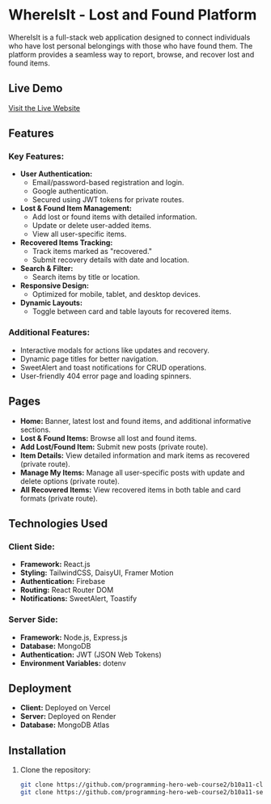 # WhereIsIt - Lost and Found Platform

WhereIsIt is a full-stack web application designed to connect individuals who have lost personal belongings with those who have found them. The platform provides a seamless way to report, browse, and recover lost and found items.

## Live Demo
[Visit the Live Website](https://where-is-it-jet.vercel.app/)

## Features

### Key Features:
- **User Authentication:** 
  - Email/password-based registration and login.
  - Google authentication.
  - Secured using JWT tokens for private routes.
- **Lost & Found Item Management:** 
  - Add lost or found items with detailed information.
  - Update or delete user-added items.
  - View all user-specific items.
- **Recovered Items Tracking:**
  - Track items marked as "recovered."
  - Submit recovery details with date and location.
- **Search & Filter:** 
  - Search items by title or location.
- **Responsive Design:** 
  - Optimized for mobile, tablet, and desktop devices.
- **Dynamic Layouts:** 
  - Toggle between card and table layouts for recovered items.

### Additional Features:
- Interactive modals for actions like updates and recovery.
- Dynamic page titles for better navigation.
- SweetAlert and toast notifications for CRUD operations.
- User-friendly 404 error page and loading spinners.

## Pages

- **Home:** Banner, latest lost and found items, and additional informative sections.
- **Lost & Found Items:** Browse all lost and found items.
- **Add Lost/Found Item:** Submit new posts (private route).
- **Item Details:** View detailed information and mark items as recovered (private route).
- **Manage My Items:** Manage all user-specific posts with update and delete options (private route).
- **All Recovered Items:** View recovered items in both table and card formats (private route).

## Technologies Used

### Client Side:
- **Framework:** React.js
- **Styling:** TailwindCSS, DaisyUI, Framer Motion
- **Authentication:** Firebase
- **Routing:** React Router DOM
- **Notifications:** SweetAlert, Toastify

### Server Side:
- **Framework:** Node.js, Express.js
- **Database:** MongoDB
- **Authentication:** JWT (JSON Web Tokens)
- **Environment Variables:** dotenv

## Deployment
- **Client:** Deployed on Vercel
- **Server:** Deployed on Render
- **Database:** MongoDB Atlas

## Installation

1. Clone the repository:
   ```bash
   git clone https://github.com/programming-hero-web-course2/b10a11-client-side-Muntajima.git
   git clone https://github.com/programming-hero-web-course2/b10a11-server-side-Muntajima.git

